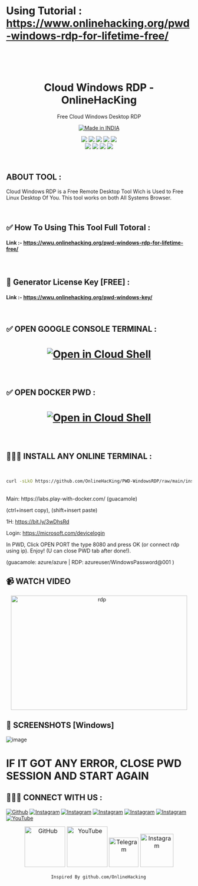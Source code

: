 # Using Tutorial : https://www.onlinehacking.org/pwd-windows-rdp-for-lifetime-free/

  <p>&nbsp;</p><p>&nbsp;</p>

<h1 align="center"> Cloud Windows RDP - OnlineHacKing</h1>
<p align="center">
  Free Cloud Windows Desktop RDP
</p>
<p align="center">
<a href="https://www.onlinehacking.org/pwd-windows-rdp-for-lifetime-free/"><img title="Made in INDIA" src="https://img.shields.io/badge/MADE%20IN-INDIA-SCRIPT?colorA=%23ff8100&colorB=%23017e40&colorC=%23ff0000&style=for-the-badge"></a>
</p>
<p align="center">
    <img src="https://img.shields.io/badge/Version-2.6-blue?style=for-the-badge&color=blue">
     <img src="https://img.shields.io/github/stars/OnlineHacKing/PWD-WindowsRDP?style=for-the-badge&color=magenta">
  <img src="https://img.shields.io/github/forks/OnlineHacKing/PWD-WindowsRDP?color=cyan&style=for-the-badge&color=purple">
  <img src="https://img.shields.io/github/issues/OnlineHacKing/PWD-WindowsRDP?color=red&style=for-the-badge">
    <img src="https://img.shields.io/github/license/OnlineHacKing/PWD-WindowsRDP?style=for-the-badge&color=blue">
<br>
    <img src="https://img.shields.io/badge/Author-SUMAN-green?style=flat-square">
    <img src="https://img.shields.io/badge/Open%20Source-No-orange?style=flat-square">
    <img src="https://img.shields.io/badge/Maintained-Yes-cyan?style=flat-square">
    <img src="https://img.shields.io/badge/Written%20In-Shell-blue?style=flat-square">
</p>
</p>


<p align="center">


</p>
<br>

## ABOUT TOOL :

Cloud Windows RDP is a Free Remote Desktop Tool Wich is Used to Free Linux Desktop Of You. This tool works on both All Systems Browser.

<br>


## ✅ How To Using This Tool Full Totoral :
 #### Link :- https://wwu.onlinehacking.org/pwd-windows-rdp-for-lifetime-free/
###
  <br>
  
  ## 🔑 Generator License Key [FREE] :
 #### Link :- https://wwu.onlinehacking.org/pwd-windows-key/

  <br>

## ✅ OPEN GOOGLE CONSOLE TERMINAL :

# <p align="center"> [![Open in Cloud Shell](https://user-images.githubusercontent.com/27065646/92304704-8d146d80-ef80-11ea-8c29-0deaabb1c702.png)](https://shell.cloud.google.com/)
  <br>
  
  ## ✅ OPEN DOCKER PWD  :

# <p align="center"> [![Open in Cloud Shell](https://user-images.githubusercontent.com/27065646/92304704-8d146d80-ef80-11ea-8c29-0deaabb1c702.png)](https://labs.play-with-docker.com/)
  <br>

## 👩🏻‍💻 INSTALL ANY ONLINE TERMINAL :
<br>

``` bash
curl -sLkO https://github.com/OnlineHacKing/PWD-WindowsRDP/raw/main/install ; chmod +x install ; ./install
```
  <br>
 Main: https://labs.play-with-docker.com/ (guacamole)

(ctrl+insert copy), (shift+insert paste)

1H: https://bit.ly/3wDhsRd

Login: https://microsoft.com/devicelogin

In PWD, Click OPEN PORT the type 8080 and press OK (or connect rdp using ip). Enjoy! (U can close PWD tab after done!).



(guacamole: azure/azure | RDP: azureuser/WindowsPassword@001 )
  
  ## 📹 WATCH VIDEO 
<p align="center">
<center><a href="https://onlinehacking.org/v/yzu52g" target="_blank" rel="noopener"><img class="wp-image-1939 aligncenter" src="https://www.onlinehacking.in/wp-content/uploads/2021/12/play-.webp" alt="rdp" width="478" height="310" /></a></center>
  </p>
  
 
  ## 📸 SCREENSHOTS [Windows]

![image](https://raw.githubusercontent.com/OnlineHacKing/CloudWindows2023/main/Suman/suman.png)


 
 
# IF IT GOT ANY ERROR, CLOSE PWD SESSION AND START AGAIN #
 
 

## 👨🏻‍💻 CONNECT WITH US :


<a href="https://github.com/OnlineHacKing"><img title="Github" src="https://img.shields.io/badge/Online-hacking-brightgreen?style=for-the-badge&logo=github"></a>
[![Instagram](https://img.shields.io/badge/INSTAGRAM-FOLLOW-red?style=for-the-badge&logo=instagram)](https://www.instagram.com/suman333mondal/)
[![Instagram](https://img.shields.io/badge/WEBSITE-VISIT-yellow?style=for-the-badge&logo=blogger)](https://www.onlinehacking.org)
[![Instagram](https://img.shields.io/badge/LINKEDIN-CONNECT-red?style=for-the-badge&logo=linkedin)](https://www.linkedin.com/in/sumam333mondal/)
[![Instagram](https://img.shields.io/badge/FACEBOOK-LIKE-red?style=for-the-badge&logo=facebook)](https://fb.com/onlinehacking)
[![Instagram](https://img.shields.io/badge/TELEGRAM-CHANNEL-red?style=for-the-badge&logo=telegram)](https://telegram.dog/OnlineHacking)
<a href="https://www.youtube.com/onlinehacking2"><img title="YouTube" src="https://img.shields.io/badge/YouTube-Online Hacking-red?style=for-the-badge&logo=Youtube"></a>


<p style="box-sizing: border-box; color: #24292e; font-family: -apple-system, BlinkMacSystemFont, &quot;Segoe UI&quot;, Helvetica, Arial, sans-serif, &quot;Apple Color Emoji&quot;, &quot;Segoe UI Emoji&quot;; font-size: 16px; margin-bottom: 16px; margin-top: 0px; text-align: center;"><a href="https://github.com/OnlineHacking/" style="background-color: initial; box-sizing: border-box; text-decoration-line: none;"><img alt="GitHub" height="110" src="https://user-images.githubusercontent.com/64035221/96459220-834c7e00-123f-11eb-8417-534058a7ba62.png" style="background-color: var(--color-bg-primary); border-style: none; box-sizing: initial; max-width: 100%;" width="110" />&nbsp;</a><a href="https://www.youtube.com/onlinehacking2" rel="nofollow" style="background-color: initial; box-sizing: border-box; text-decoration-line: none;"><img alt="YouTube" height="110" src="https://user-images.githubusercontent.com/64035221/96456596-4f238e00-123c-11eb-821e-85e9aaa3faec.png" style="background-color: var(--color-bg-primary); border-style: none; box-sizing: initial; max-width: 100%;" width="110" />&nbsp;</a><a href="https://telegram.dog/OnlineHacking" rel="nofollow" style="background-color: initial; box-sizing: border-box; text-decoration-line: none;"><img alt="Telegram" height="80" src="https://user-images.githubusercontent.com/64035221/96461243-c576bf00-1241-11eb-8fdf-139b4859bfb0.png" style="background-color: var(--color-bg-primary); border-style: none; box-sizing: initial; max-width: 100%;" width="80" />&nbsp;</a><a href="https://www.instagram.com/suman333mondal/" rel="nofollow" style="background-color: initial; box-sizing: border-box; text-decoration-line: none;"><img alt="Instagram" height="90" src="https://user-images.githubusercontent.com/64035221/96461629-3d44e980-1242-11eb-8691-46dd14355085.png" style="background-color: var(--color-bg-primary); border-style: none; box-sizing: initial; max-width: 100%;" width="90" /></a></p>



                     Inspired By github.com/OnlineHacking

